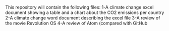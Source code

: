 This repository will contain the following files: 1-A climate change excel document showing a table and a chart about the CO2 emissions per country 2-A climate change word document describing the excel file 3-A review of the movie Revolution OS 4-A review of Atom (compared with GitHub
